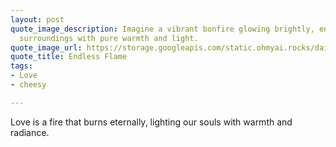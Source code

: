 ```yaml
---
layout: post
quote_image_description: Imagine a vibrant bonfire glowing brightly, enveloping the
  surroundings with pure warmth and light.
quote_image_url: https://storage.googleapis.com/static.ohmyai.rocks/daily/2023-12-09.jpg
quote_title: Endless Flame
tags:
- Love
- cheesy

---
```


Love is a fire that burns eternally, lighting our souls with warmth and radiance.
